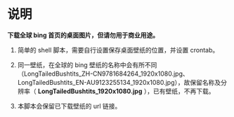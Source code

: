 # 说明

**下载全球 bing 首页的桌面图片，但请勿用于商业用途。**


1. 简单的 shell 脚本，需要自行设置保存桌面壁纸的位置，并设置 crontab。

1. 同一壁纸，在全球的 bing 壁纸的名称中会有所不同（LongTailedBushtits_ZH-CN9781684264_1920x1080.jpg、LongTailedBushtits_EN-AU9123255134_1920x1080.jpg），故保留名称及分辨率（ **LongTailedBushtits_1920x1080.jpg** ），已有壁纸，不再下载。

1. 本脚本会保留已下载壁纸的 url 链接。
